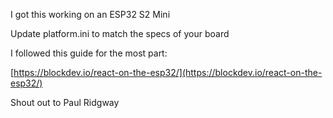 

I got this working on an ESP32 S2 Mini

Update platform.ini to match the specs of your board

I followed this guide for the most part:

[https://blockdev.io/react-on-the-esp32/](https://blockdev.io/react-on-the-esp32/)

Shout out to Paul Ridgway
